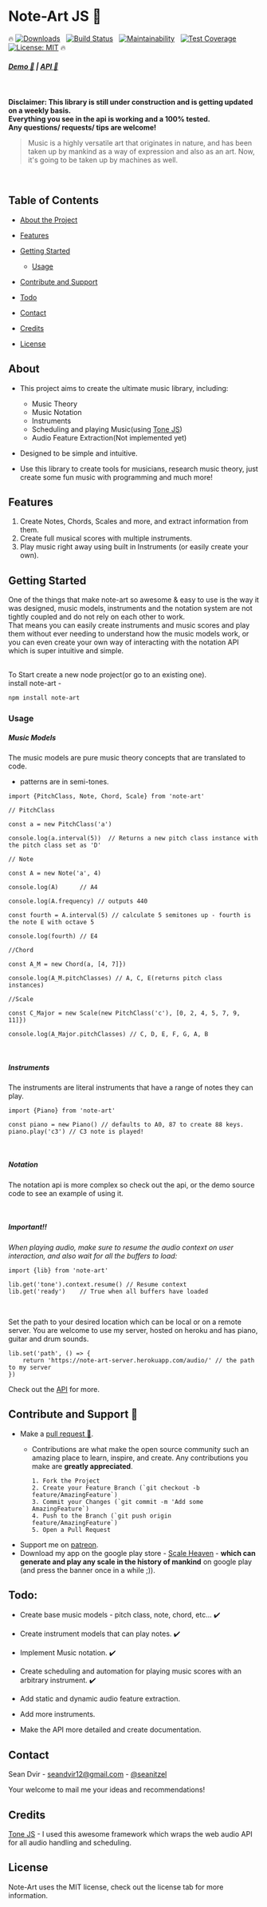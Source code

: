 # Note-Art JS :guitar:
:fire:
[![Downloads](https://img.shields.io/npm/dt/note-art.svg?style=flat-square)]()
&nbsp; [![Build Status](https://semaphoreci.com/api/v1/seanitzel/note-art/branches/master/shields_badge.svg)](https://semaphoreci.com/seanitzel/note-art)
&nbsp; [![Maintainability](https://api.codeclimate.com/v1/badges/0206283c6843673ea6d6/maintainability)](https://codeclimate.com/github/Seanitzel/Note-Art/maintainability)
&nbsp; [![Test Coverage](https://api.codeclimate.com/v1/badges/0206283c6843673ea6d6/test_coverage)](https://codeclimate.com/github/Seanitzel/Note-Art/test_coverage)
&nbsp; [![License: MIT](https://img.shields.io/badge/License-MIT-yellow.svg)](https://opensource.org/licenses/MIT)
:fire:
##### [Demo :musical_note:](https://note-art-demo.netlify.com/) | [API :blue_book:](https://note-art-docs.netlify.com/)
<br>

**Disclaimer: This library is still under construction and is getting updated on a weekly basis.
<br>Everything you see in the api is working and a 100% tested. <br>
Any questions/ requests/ tips are welcome!**

> Music is a highly versatile art that originates in nature, and has been taken up by mankind as a way of expression and also as an art.
> Now, it's going to be taken up by machines as well.
<br>

## Table of Contents

* [About the Project](#about)
* [Features](#features)
* [Getting Started](#getting-started)
  * [Usage](#usage)
  
* [Contribute and Support](#contribute-and-support)
* [Todo](#todo)
* [Contact](#contact)
* [Credits](#credits)
* [License](#license)


## About

* This project aims to create the ultimate music library, including:
   * Music Theory
   * Music Notation
   * Instruments
   * Scheduling and playing Music(using [Tone JS](https://tonejs.github.io/))
   * Audio Feature Extraction(Not implemented yet)

* Designed to be simple and intuitive.
* Use this library to create tools for musicians, research music theory, just create some fun music with programming and much more! 

## Features
1. Create Notes, Chords, Scales and more, and extract information from them.
2. Create full musical scores with multiple instruments.
3. Play music right away using built in Instruments (or easily create your own).

## Getting Started
One of the things that make note-art so awesome & easy to use is the way 
it was designed, music models, instruments and the notation system 
are not tightly coupled and do not rely on each other to work.<br>
That means you can easily create instruments and music scores and play them
without ever needing to understand how the music models work, or
you can even create your own way of interacting with the notation API 
which is super intuitive and simple.
<br>
<br>

To Start create a new node project(or go to an existing one).
<br>
install note-art -
``` bash
npm install note-art
```

### Usage

##### Music Models
The music models are pure music theory concepts that are translated to code.
* patterns are in semi-tones.
```
import {PitchClass, Note, Chord, Scale} from 'note-art'

// PitchClass

const a = new PitchClass('a')

console.log(a.interval(5))  // Returns a new pitch class instance with the pitch class set as 'D'

// Note

const A = new Note('a', 4)

console.log(A)      // A4

console.log(A.frequency) // outputs 440

const fourth = A.interval(5) // calculate 5 semitones up - fourth is the note E with octave 5

console.log(fourth) // E4

//Chord

const A_M = new Chord(a, [4, 7]})

console.log(A_M.pitchClasses) // A, C, E(returns pitch class instances)

//Scale

const C_Major = new Scale(new PitchClass('c'), [0, 2, 4, 5, 7, 9, 11]})

console.log(A_Major.pitchClasses) // C, D, E, F, G, A, B
```
<br>

##### Instruments
The instruments are literal instruments that have a range of notes they can play.
```
import {Piano} from 'note-art'

const piano = new Piano() // defaults to A0, 87 to create 88 keys.
piano.play('c3') // C3 note is played!
```
<br>

##### Notation
The notation api is more complex so check out the api, or the demo source code to see an example of using it.

<br>

##### Important!!

*When playing audio, make sure to resume the audio context on user interaction, and also wait for all the buffers to load:*
```
import {lib} from 'note-art'

lib.get('tone').context.resume() // Resume context
lib.get('ready')    // True when all buffers have loaded
```

<br>

Set the path to your desired location which can be local or on a remote server.
You are welcome to use my server, hosted on heroku and has piano, guitar and drum sounds.
```
lib.set('path', () => {
    return 'https://note-art-server.herokuapp.com/audio/' // the path to my server
})
```

Check out the [API](https://note-art-docs.netlify.com/) for more.

## Contribute and Support :pray:
* Make a [pull request :avocado:](https://github.com/Seanitzel/Note-Art).
  * Contributions are what make the open source community such an amazing place to learn, inspire, and create. Any contributions you make are **greatly appreciated**.

        1. Fork the Project
        2. Create your Feature Branch (`git checkout -b feature/AmazingFeature`)
        3. Commit your Changes (`git commit -m 'Add some AmazingFeature`)
        4. Push to the Branch (`git push origin feature/AmazingFeature`)
        5. Open a Pull Request
        
* Support me on [patreon](https://www.patreon.com/Seanitzel).
* Download my app on the google play store - [Scale Heaven](https://play.google.com/store/apps/details?id=com.scales.scaleheaven) - **which can generate and play any scale in the history of mankind** on google play (and press the banner once in a while ;)).

## Todo:
* Create base music models - pitch class, note, chord, etc... :heavy_check_mark: 

* Create instrument models that can play notes.                :heavy_check_mark:
* Implement Music notation. :heavy_check_mark: 
* Create scheduling and automation for playing music scores with an arbitrary instrument. :heavy_check_mark: 
* Add static and dynamic audio feature extraction.
* Add more instruments.
* Make the API more detailed and create documentation.

## Contact
Sean Dvir - [seandvir12@gmail.com](seandvir12@gmail.com) - [@seanitzel](https://twitter.com/seanitzel) <br>

Your welcome to mail me your ideas and recommendations!<br>

## Credits
[Tone JS](https://tonejs.github.io/) - I used this awesome framework which wraps the web audio API for all audio handling and scheduling.

## License
Note-Art uses the MIT license, check out the license tab for more information.
